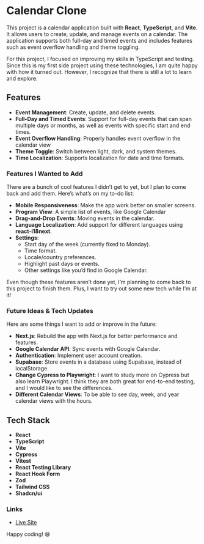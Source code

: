 # Calendar Clone

This project is a calendar application built with **React**, **TypeScript**, and **Vite**. It allows users to create, update, and manage events on a calendar. The application supports both full-day and timed events and includes features such as event overflow handling and theme toggling.

For this project, I focused on improving my skills in TypeScript and testing. Since this is my first side project using these technologies, I am quite happy with how it turned out. However, I recognize that there is still a lot to learn and explore.

## Features

-   **Event Management**: Create, update, and delete events.
-   **Full-Day and Timed Events**: Support for full-day events that can span multiple days or months, as well as events with specific start and end times.
-   **Event Overflow Handling**: Properly handles event overflow in the calendar view
-   **Theme Toggle**: Switch between light, dark, and system themes.
-   **Time Localization**: Supports localization for date and time formats.

### Features I Wanted to Add

There are a bunch of cool features I didn’t get to yet, but I plan to come back and add them. Here’s what’s on my to-do list:

-   **Mobile Responsiveness**: Make the app work better on smaller screens.
-   **Program View**: A simple list of events, like Google Calendar
-   **Drag-and-Drop Events**: Moving events in the calendar.
-   **Language Localization**: Add support for different languages using **react-i18next**.
-   **Settings**:
    -   Start day of the week (currently fixed to Monday).
    -   Time format.
    -   Locale/country preferences.
    -   Highlight past days or events.
    -   Other settings like you’d find in Google Calendar.

Even though these features aren’t done yet, I’m planning to come back to this project to finish them. Plus, I want to try out some new tech while I’m at it!

### Future Ideas & Tech Updates

Here are some things I want to add or improve in the future:

-   **Next.js**: Rebuild the app with Next.js for better performance and features.
-   **Google Calendar API**: Sync events with Google Calendar.
-   **Authentication**: Implement user account creation.
-   **Supabase**: Store events in a database using Supabase, instead of localStorage.
-   **Change Cypress to Playwright**: I want to study more on Cypress but also learn Playwright. I think they are both great for end-to-end testing, and I would like to see the differences.
-   **Different Calendar Views**: To be able to see day, week, and year calendar views with the hours.

## Tech Stack

-   **React**
-   **TypeScript**
-   **Vite**
-   **Cypress**
-   **Vitest**
-   **React Testing Library**
-   **React Hook Form**
-   **Zod**
-   **Tailwind CSS**
-   **Shadcn/ui**

### Links

-   [Live Site](https://calendar-clone-mkk.netlify.app/)

Happy coding! 😄
